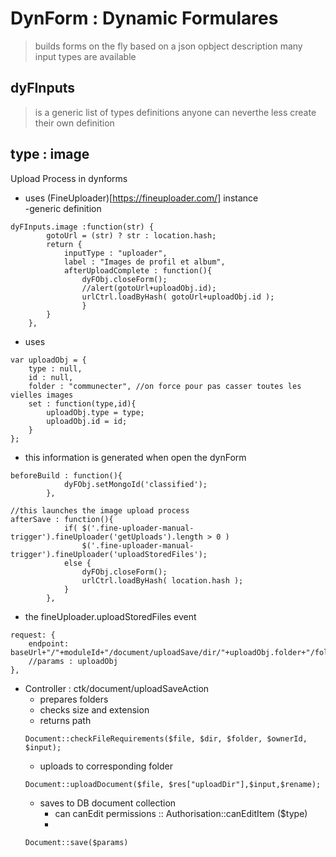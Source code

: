# DynForm : Dynamic Formulares
> builds forms on the fly based on a json opbject description
> many input types are available 

## dyFInputs
> is a generic list of types definitions
anyone can neverthe less create their own definition

## type : image 
Upload Process in dynforms 
- uses (FineUploader)[https://fineuploader.com/] instance  
-generic definition
```
dyFInputs.image :function(str) { 
    	gotoUrl = (str) ? str : location.hash;
    	return {
	    	inputType : "uploader",
	    	label : "Images de profil et album", 
	    	afterUploadComplete : function(){
		    	dyFObj.closeForm();
		    	//alert(gotoUrl+uploadObj.id);
	            urlCtrl.loadByHash( gotoUrl+uploadObj.id );	
		    	}
    	}
    },
```
- uses 
```
var uploadObj = {
	type : null,
	id : null,
	folder : "communecter", //on force pour pas casser toutes les vielles images
	set : function(type,id){
		uploadObj.type = type;
		uploadObj.id = id;
	}
};
```
- this information is generated when open the dynForm 
```
beforeBuild : function(){
	    	dyFObj.setMongoId('classified');
	    },

//this launches the image upload process 
afterSave : function(){
			if( $('.fine-uploader-manual-trigger').fineUploader('getUploads').length > 0 )
		    	$('.fine-uploader-manual-trigger').fineUploader('uploadStoredFiles');
		    else {
		    	dyFObj.closeForm();
		    	urlCtrl.loadByHash( location.hash );	
		    }
	    },
```
- the fineUploader.uploadStoredFiles event 
```
request: {
    endpoint: baseUrl+"/"+moduleId+"/document/uploadSave/dir/"+uploadObj.folder+"/folder/"+uploadObj.type+"/ownerId/"+uploadObj.id+"/input/qqfile"
    //params : uploadObj
},
```
- Controller : ctk/document/uploadSaveAction 
	- prepares folders
	- checks size and extension
	- returns path
	```
	Document::checkFileRequirements($file, $dir, $folder, $ownerId, $input);
	```
	- uploads to corresponding folder
	```
	Document::uploadDocument($file, $res["uploadDir"],$input,$rename);
	```
	- saves to DB document collection 
		- can canEdit permissions :: Authorisation::canEditItem ($type)
		- 
	```
	Document::save($params)
	```
